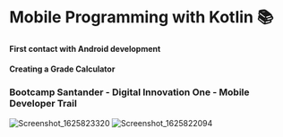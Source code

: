 # Mobile Programming with Kotlin 📚
#### First contact with Android development
#### Creating a Grade Calculator
### Bootcamp Santander - Digital Innovation One - Mobile Developer Trail

![Screenshot_1625823320](https://user-images.githubusercontent.com/62017502/125059161-67b12e00-e081-11eb-8238-49fc05f6f266.png)
![Screenshot_1625822094](https://user-images.githubusercontent.com/62017502/125059157-67189780-e081-11eb-9409-fc3cd8b3d56c.png)
